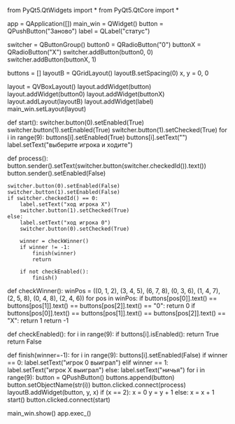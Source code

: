 from PyQt5.QtWidgets import *
from PyQt5.QtCore import *
 
app = QApplication([])
main_win = QWidget()
button = QPushButton("Заново")
label = QLabel("статус")
 
switcher = QButtonGroup()
button0 = QRadioButton("0")
buttonX = QRadioButton("X")
switcher.addButton(button0, 0)
switcher.addButton(buttonX, 1)
 
buttons = []
layoutB = QGridLayout()
layoutB.setSpacing(0)
x, y = 0, 0
 
 
layout = QVBoxLayout()
layout.addWidget(button)
layout.addWidget(button0)
layout.addWidget(buttonX)
layout.addLayout(layoutB)
layout.addWidget(label)
main_win.setLayout(layout)
 
 
def start():
    switcher.button(0).setEnabled(True)
    switcher.button(1).setEnabled(True)
    switcher.button(1).setChecked(True)
    for i in range(9):
        buttons[i].setEnabled(True)
        buttons[i].setText("")
    label.setText("выберите игрока и ходите")
 
def process():
    button.sender().setText(switcher.button(switcher.checkedId()).text())
    button.sender().setEnabled(False)
 
    switcher.button(0).setEnabled(False)
    switcher.button(1).setEnabled(False)
    if switcher.checkedId() == 0:
        label.setText("ход игрока X")
        switcher.button(1).setChecked(True)
    else:
        label.setText("ход игрока 0")
        switcher.button(0).setChecked(True)
 
        winner = checkWinner()
        if winner != -1:
            finish(winner)
            return
 
        if not checkEnabled():
            finish()
 
def checkWinner():
    winPos = ((0, 1, 2),
                (3, 4, 5),
                (6, 7, 8),
                (0, 3, 6),
                (1, 4, 7),
                (2, 5, 8),
                (0, 4, 8),
                (2, 4, 6))
    for pos in winPos:
        if buttons[pos[0]].text() == buttons[pos[1]].text() == buttons[pos[2]].text() == "0":
            return 0
        if buttons[pos[0]].text() == buttons[pos[1]].text() == buttons[pos[2]].text() == "X":
            return 1
    return -1
 
def checkEnabled():
    for i in range(9):
        if buttons[i].isEnabled():
            return True
    return False
 
def finish(winner=-1):
    for i in range(9):
        buttons[i].setEnabled(False)
    if winner == 0:
        label.setText("игрок 0 выиграл")
    elif winner == 1:
        label.setText("игрок X выиграл")
    else:
        label.setText("ничья")
for i in range(9):
    button = QPushButton()
    buttons.append(button)
    button.setObjectName(str(i))
    button.clicked.connect(process)
    layoutB.addWidget(button, y, x)
    if (x == 2):
        x = 0
        y = y + 1
    else:
        x = x + 1
start()
button.clicked.connect(start)
 
main_win.show()
app.exec_()
